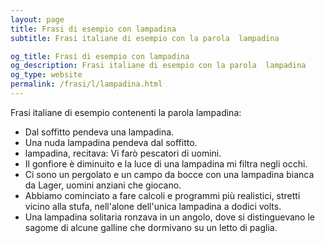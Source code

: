 ```yaml
---
layout: page
title: Frasi di esempio con lampadina 
subtitle: Frasi italiane di esempio con la parola  lampadina

og_title: Frasi di esempio con lampadina 
og_description: Frasi italiane di esempio con la parola  lampadina
og_type: website
permalink: /frasi/l/lampadina.html
---
```


Frasi italiane di esempio contenenti la parola lampadina:


- Dal soffitto pendeva una lampadina.
- Una nuda lampadina pendeva dal soffitto.
- lampadina, recitava: Vi farò pescatori di uomini.
- Il gonfiore è diminuito e la luce di una lampadina mi filtra negli occhi.
- Ci sono un pergolato e un campo da bocce con una lampadina bianca da Lager, uomini anziani che giocano.
- Abbiamo cominciato a fare calcoli e programmi più realistici, stretti vicino alla stufa, nell'alone dell'unica lampadina a dodici volts.
- Una lampadina solitaria ronzava in un angolo, dove si distinguevano le sagome di alcune galline che dormivano su un letto di paglia.
